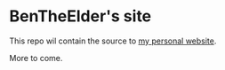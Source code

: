 # BenTheElder's site

This repo wil contain the source to [my personal website](https://bentheelder.io).

More to come.
